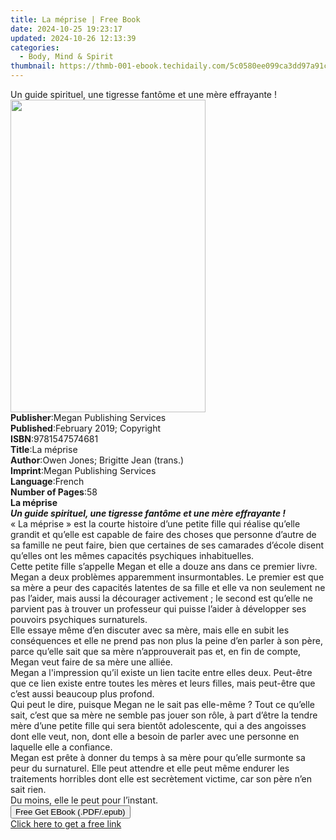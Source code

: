 ```yaml
---
title: La méprise | Free Book
date: 2024-10-25 19:23:17
updated: 2024-10-26 12:13:39
categories:
  - Body, Mind & Spirit
thumbnail: https://thmb-001-ebook.techidaily.com/5c0580ee099ca3dd97a91c3d4a5584e4045bc067c72f61a934ca07a13bd1bbba.jpg
---
```

<main id="book-container">
  <div class="flex flex-col">
    <div class="book-brief flex-1 py-6 px-4 sm:p-6 md:py-10 md:px-8">
      <!-- brief-->
      <div class="book-brief-main">
        Un guide spirituel, une tigresse fantôme et une mère effrayante !
      </div>
    </div>
    <div
      class="book-meta-info flex-1 grid gap-4 col-start-1 col-end-3 row-start-1 sm:mb-6 sm:grid-cols-4 lg:gap-6 lg:col-start-2 lg:row-end-6 lg:row-span-6 lg:mb-0"
    >
      <div
        class="book-meta-info-left place-content-center mt-4 p-4 text-sm leading-6 col-start-2 col-span-2 dark:text-slate-400"
      >
        <img
          class="w-full h-500 object-cover rounded-lg sm:h-255 sm:col-span-2 lg:col-span-full"
          src="https://img-001-ebook.techidaily.com/46075f4f29b1cfbe9f824319383f0ff49a328ef59328ba160320fa63b21589ca.jpg"
          alt=""
          width="312"
          height="500"
        />
      </div>
      <div
        class="book-meta-info-right mt-2 col-start-1 row-start-2 col-span-3 self-center"
      >
        <!-- meta data  -->
        <div class="flex flex-col px-4 md:px-8">
          <div class="flex-1">
            <strong>Publisher</strong>:<span class="px-2"
              >Megan Publishing Services</span
            >
          </div>
          <div class="flex-1">
            <strong>Published</strong>:<span class="px-2"
              >February 2019; Copyright</span
            >
          </div>
          <div class="flex-1">
            <strong>ISBN</strong>:<span class="px-2">9781547574681</span>
          </div>
          <div class="flex-1">
            <strong>Title</strong>:<span class="px-2">La méprise</span>
          </div>
          <div class="flex-1">
            <strong>Author</strong>:<span class="px-2"
              >Owen Jones; Brigitte Jean (trans.)</span
            >
          </div>
          <div class="flex-1">
            <strong>Imprint</strong>:<span class="px-2"
              >Megan Publishing Services</span
            >
          </div>
          <div class="flex-1">
            <strong>Language</strong>:<span class="px-2">French</span>
          </div>
          <div class="flex-1">
            <strong>Number of Pages</strong>:<span class="px-2">58</span>
          </div>
        </div>
      </div>
    </div>
    <div class="book-description flex-1 py-6 px-4 sm:p-6 md:py-10 md:px-8">
      <div class="book-description-main">
        <div accordion-content="" id="description">
          <b>La méprise</b><br /><b
            ><i
              >Un guide spirituel, une tigresse fantôme et une mère effrayante
              !</i
            ></b
          ><br />«&nbsp;La méprise&nbsp;» est la courte histoire d’une petite
          fille qui réalise qu’elle grandit et qu’elle est capable de faire des
          choses que personne d’autre de sa famille ne peut faire, bien que
          certaines de ses camarades d’école disent qu’elles ont les mêmes
          capacités psychiques inhabituelles.<br />Cette petite fille s’appelle
          Megan et elle a douze ans dans ce premier livre.<br />Megan a deux
          problèmes apparemment insurmontables. Le premier est que sa mère a
          peur des capacités latentes de sa fille et elle va non seulement ne
          pas l’aider, mais aussi la décourager activement&nbsp;; le second est
          qu’elle ne parvient pas à trouver un professeur qui puisse l’aider à
          développer ses pouvoirs psychiques surnaturels.<br />Elle essaye même
          d’en discuter avec sa mère, mais elle en subit les conséquences et
          elle ne prend pas non plus la peine d’en parler à son père, parce
          qu’elle sait que sa mère n’approuverait pas et, en fin de compte,
          Megan veut faire de sa mère une alliée.<br />Megan a l'impression
          qu’il existe un lien tacite entre elles deux. Peut-être que ce lien
          existe entre toutes les mères et leurs filles, mais peut-être que
          c’est aussi beaucoup plus profond.<br />Qui peut le dire, puisque
          Megan ne le sait pas elle-même&nbsp;? Tout ce qu’elle sait, c’est que
          sa mère ne semble pas jouer son rôle, à part d’être la tendre mère
          d’une petite fille qui sera bientôt adolescente, qui a des angoisses
          dont elle veut, non, dont elle a besoin de parler avec une personne en
          laquelle elle a confiance.<br />Megan est prête à donner du temps à sa
          mère pour qu’elle surmonte sa peur du surnaturel. Elle peut attendre
          et elle peut même endurer les traitements horribles dont elle est
          secrètement victime, car son père n’en sait rien.<br />Du moins, elle
          le peut pour l’instant.<br />
        </div>
        <div class="accordion-fader"></div>
      </div>
    </div>
    <div class="book-excerpts flex-1 py-6 px-4 sm:p-6 md:py-10 md:px-8"></div>
    <div
      class="book-about-author flex-1 py-6 px-4 sm:p-6 md:py-10 md:px-8"
    ></div>
    <div class="book-free-get flex-1 py-6 px-4 sm:p-6 md:py-10 md:px-8">
      <button
        id="btn-free-get"
        class="bg-blue-500 hover:bg-blue-700 text-white font-bold py-2 px-4 rounded"
      >
        Free Get EBook (.PDF/.epub)
      </button>
      <div id="countdown-display" class="px-2 text-lg mt-2"></div>
      <a
        id="free-link"
        class="hidden bg-blue-500 hover:bg-blue-700 text-white font-bold py-2 px-4 rounded"
        href="https://www.ebooks.com/en-us/book/209660975/la-m-prise/owen-jones/"
        target="_blank"
        >Click here to get a free link</a
      >
    </div>
    <script>
      let countdownTime = 0;
      let countdownInterval = null;
      document
        .getElementById('btn-free-get')
        .addEventListener('click', startCountdown);
      function startCountdown() {
        countdownTime = new Date().getTime() + 60000 * 3;
        countdownInterval = setInterval(updateCountdown, 1000);
        document.getElementById('btn-free-get').disabled = true;
        document
          .getElementById('btn-free-get')
          .classList.add('bg-gray-500', 'cursor-not-allowed');
      }
      function updateCountdown() {
        let currentTime = new Date().getTime();
        let timeLeft = countdownTime - currentTime;
        let secondsLeft = Math.floor(timeLeft / 1000);
        document.getElementById('countdown-display').innerHTML =
          `Remaining time: ${secondsLeft} seconds.`;
        if (secondsLeft <= 0) {
          clearInterval(countdownInterval);
          document.getElementById('btn-free-get').classList.add('hidden');
          document.getElementById('free-link').classList.remove('hidden');
          document.getElementById('countdown-display').innerHTML = '';
        }
      }
    </script>
  </div>
</main>
